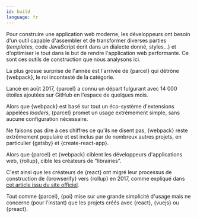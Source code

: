 ```yaml
---
id: build  
language: fr
---
```


Pour construire une application web moderne, les développeurs ont besoin d'un outil capable d'assembler et de transformer diverses parties (_templates_, code JavaScript écrit dans un dialecte donné, styles...) et d'optimiser le tout dans le but de rendre l'application web performante. Ce sont ces outils de construction que nous analysons ici.

La plus grosse surprise de l'année est l'arrivée de {parcel} qui détrône {webpack}, le roi incontesté de la catégorie.

Lancé en août 2017, {parcel} a connu un départ fulgurant avec 14 000 étoiles ajoutées sur GitHub en l'espace de quelques mois.

Alors que {webpack} est basé sur tout un éco-système d'extensions appelées _loaders_, {parcel} promet un usage extrêmement simple, sans aucune configuration nécessaire.

Ne faisons pas dire à ces chiffres ce qu'ils ne disent pas, {webpack} reste extrêmement populaire et est inclus par de nombreux autres projets, en particulier {gatsby} et {create-react-app}.

Alors que {parcel} et {webpack} ciblent les développeurs d'applications web, {rollup}, cible les créateurs de "librairies".

C'est ainsi que les créateurs de {react} ont migré leur processus de construction de {browserify} vers {rollup} en 2017, comme expliqué dans [cet article issu du site officiel](https://reactjs.org/blog/2017/12/15/improving-the-repository-infrastructure.html).

Tout comme {parcel}, {poi} mise sur une grande simplicité d'usage mais ne concerne (pour l'instant) que les projets créés avec {react}, {vuejs} ou {preact}.

